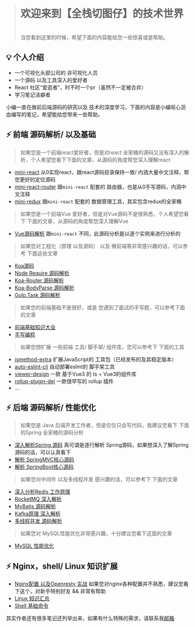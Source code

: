 > <h1>欢迎来到【全栈切图仔】的技术世界</h1>
> <br />
> 当您看到这里的时候，希望下面的内容能给您一些惊喜或是帮助。

## 💡 个人介绍
- 一个可视化头部公司的 非可视化人员
- 一个源码 以及工具深入的爱好者
-  React 社区“爱逛者”，时不时一个pr（虽然不一定被合并）
- 学习笔记洁癖者

小编一直在做前后端源码的研究以及 技术的深度学习，下面的内容是小编呕心沥血编写的笔记，希望能给您带来一些帮助。

## ⚡️ 前端 源码解析/ 以及基础
> 如果您是一个前端react爱好者，但是对react 全家桶的源码又没有深入的解析，个人希望您看下下面的文章，从源码的角度帮您深入理解react
- [mini-react](https://github.com/a572251465/mini-react) 从0实现react，跟react源码目录保持一致/ 内涵大量中文注释，帮您更好的定位源码
- [mini-react-router](https://github.com/a572251465/mini-react-router) 跟`mini-react` 配套的 路由器，也是从0手写源码，内涵中文注释
- [mini-redux](https://github.com/a572251465/mini-redux) 跟`mini-react` 配套的 数据管理工具，其实包含redux的全家桶

> 如果您是一个前端Vue 爱好者，但是对Vue源码不是很熟悉，个人希望您看下 下面的文章，从源码的角度帮您深入理解Vue
- [Vue源码解析](https://cloud.fynote.com/share/s/1eIqHAJAGn) 跟`mini-react` 不同，此源码分析是以逐个实例来进行分析的

> 如果您对工程化（原理 以及源码） 以及 微前端等非常感兴趣的话，可以参考 下面这些文章
- [Koa源码](https://cloud.fynote.com/share/d/heI0HAJK3)
- [Node Require 源码解析](https://cloud.fynote.com/share/d/IhAIGbAJLAH)
- [Koa-Router 源码解析](https://cloud.fynote.com/share/d/AhAIHbAJLS)
- [Koa-BodyParse 源码解析](https://cloud.fynote.com/share/d/XeIIbAJLb)
- [Gulp.Task 源码解析](https://cloud.fynote.com/share/d/HhAIJbAJLk)

> 如果您的前端基础不是很好，或是 您遇到了面试的手写题，可以参考下面的文章
- [前端基础知识大全](https://cloud.fynote.com/share/s/NeJAbAJNAA)
- [手写编程](https://cloud.fynote.com/share/s/GhAJMHAJNz)

> 如果您想扩展 一些前端 工具/ 脚手架/ 组件库，您可以参考下 下面的工具
- [jsmethod-extra](https://github.com/a572251465/jsmethod-extra) 扩展JavaScript的 工具包（已经发布的及其稳定版本）
- [auto-eslint-cli](https://github.com/a572251465/auto-eslint-cli) 自动部署eslint的  脚手架工具
- [viewer-design](https://github.com/a572251465/viewer-design) 一款 基于Vue3 的 ts + Vue3的组件库
- [rollup-plugin-del](https://github.com/a572251465/rollup-plugin-del) 一款很早写的 rollup 插件
- ...

## ⚡️ 后端 源码解析/ 性能优化
> 如果您是 Java 后端开发工作者，但是仅仅只会写代码，我建议您看下 下面的Spring 全家桶的源码分析
- [深入解析Spring 源码](https://cloud.fynote.com/share/s/GhAJWHAJaAH) 真可谓是逐行解析 Spring源码，如果想深入了解Spring源码的话，可以认真看下
- [解析 SpringMVC核心源码](https://cloud.fynote.com/share/s/GhAJWHAJaAH)
- [解析 SpringBoot核心源码](https://cloud.fynote.com/share/s/GhAJWHAJaAH)

> 如果您对中间件 以及多线程并发 感兴趣的话，可以参考下 下面的文章
- [深入分析Redis 工作原理](https://cloud.fynote.com/share/s/reJgHAJck)
- [RocketMQ 深入解析](https://cloud.fynote.com/share/s/reJqHAJdq)
- [MyBatis 源码解析](https://cloud.fynote.com/share/s/AhAJ0HAJeAI)
- [Kafka原理 深入解析](https://cloud.fynote.com/share/s/reJGbAJeo)
- [多线程并发 源码解析](https://cloud.fynote.com/share/s/IhAJIbAJjb)

> 如果您对 MySQL性能优化非常感兴趣，十分建议您看下这面的文章
- [MySQL 性能优化](https://cloud.fynote.com/share/s/heJHbAJfO)

## ⚡️ Nginx，shell/ Linux 知识扩展
- [Nginx配置 以及Openresty 实战](https://cloud.fynote.com/share/s/HhAJJbAJkb) 如果您对nginx各种配置并不熟悉，建议您看下这个，对新手特别好友 && 非常有帮助
- [Linux 知识汇总](https://cloud.fynote.com/share/s/rfAAbAJkt)
- [Shell 基础命令](https://cloud.fynote.com/share/s/NfAMHAJlAF)

其实作者还有很多笔记还列举出来，如果有什么特殊的需求，请联系我[邮箱](lihaohao_used@yeah.net)
